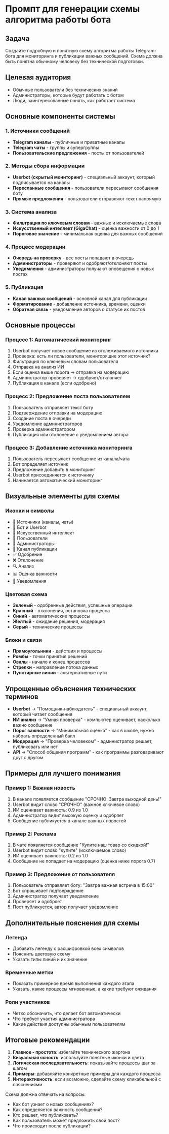 # Промпт для генерации схемы алгоритма работы бота

## Задача
Создайте подробную и понятную схему алгоритма работы Telegram-бота для мониторинга и публикации важных сообщений. Схема должна быть понятна обычному человеку без технической подготовки.

## Целевая аудитория
- Обычные пользователи без технических знаний
- Администраторы, которые будут работать с ботом
- Люди, заинтересованные понять, как работает система

## Основные компоненты системы

### 1. Источники сообщений
- **Telegram каналы** - публичные и приватные каналы
- **Telegram чаты** - группы и супергруппы
- **Пользовательские предложения** - посты от пользователей

### 2. Методы сбора информации
- **Userbot (скрытый мониторинг)** - специальный аккаунт, который подписывается на каналы
- **Пересланные сообщения** - пользователи пересылают сообщения боту
- **Прямые предложения** - пользователи отправляют текст напрямую

### 3. Система анализа
- **Фильтрация по ключевым словам** - важные и исключаемые слова
- **Искусственный интеллект (GigaChat)** - оценка важности от 0 до 1
- **Пороговое значение** - минимальная оценка для важных сообщений

### 4. Процесс модерации
- **Очередь на проверку** - все посты попадают в очередь
- **Администраторы** - проверяют и одобряют/отклоняют посты
- **Уведомления** - администраторы получают оповещения о новых постах

### 5. Публикация
- **Канал важных сообщений** - основной канал для публикации
- **Форматирование** - добавление источника, времени, оценки
- **Обратная связь** - уведомление авторов о статусе их постов

## Основные процессы

### Процесс 1: Автоматический мониторинг
1. Userbot получает новое сообщение из отслеживаемого источника
2. Проверка: есть ли пользователи, мониторящие этот источник?
3. Фильтрация по ключевым словам пользователя
4. Отправка на анализ ИИ
5. Если оценка выше порога → отправка на модерацию
6. Администратор проверяет → одобряет/отклоняет
7. Публикация в канале (если одобрено)

### Процесс 2: Предложение поста пользователем
1. Пользователь отправляет текст боту
2. Подтверждение отправки на модерацию
3. Создание поста в очереди
4. Уведомление администраторов
5. Проверка администратором
6. Публикация или отклонение с уведомлением автора

### Процесс 3: Добавление источника мониторинга
1. Пользователь пересылает сообщение из канала/чата
2. Бот определяет источник
3. Предложение добавить в мониторинг
4. Userbot присоединяется к источнику
5. Начинается автоматический мониторинг

## Визуальные элементы для схемы

### Иконки и символы
- 📱 Источники (каналы, чаты)
- 🤖 Бот и Userbot
- 🧠 Искусственный интеллект
- 👤 Пользователи
- 👮 Администраторы
- 📢 Канал публикации
- ✅ Одобрение
- ❌ Отклонение
- 🔍 Анализ
- 📊 Оценка важности
- 🔔 Уведомления

### Цветовая схема
- **Зеленый** - одобренные действия, успешные операции
- **Красный** - отклонения, остановка процесса
- **Синий** - автоматические процессы
- **Желтый** - ожидание решения, модерация
- **Серый** - технические процессы

### Блоки и связи
- **Прямоугольники** - действия и процессы
- **Ромбы** - точки принятия решений
- **Овалы** - начало и конец процессов
- **Стрелки** - направление потока данных
- **Пунктирные линии** - альтернативные пути

## Упрощенные объяснения технических терминов

- **Userbot** → "Помощник-наблюдатель" - специальный аккаунт, который читает сообщения
- **ИИ анализ** → "Умная проверка" - компьютер оценивает, насколько важно сообщение
- **Порог важности** → "Минимальная оценка" - как в школе, нужно набрать определенный балл
- **Модерация** → "Проверка человеком" - администратор решает, публиковать или нет
- **API** → "Способ общения программ" - как программы разговаривают друг с другом

## Примеры для лучшего понимания

### Пример 1: Важная новость
1. В канале появляется сообщение "СРОЧНО: Завтра выходной день!"
2. Userbot видит слово "СРОЧНО" (важное ключевое слово)
3. ИИ оценивает важность: 0.9 из 1.0
4. Администратор видит высокую оценку и одобряет
5. Сообщение публикуется в канале важных новостей

### Пример 2: Реклама
1. В чате появляется сообщение "Купите наш товар со скидкой!"
2. Userbot видит слово "купите" (исключаемое слово)
3. ИИ оценивает важность: 0.2 из 1.0
4. Сообщение не попадает на модерацию (оценка ниже порога 0.7)

### Пример 3: Предложение от пользователя
1. Пользователь отправляет боту: "Завтра важная встреча в 15:00"
2. Бот спрашивает подтверждение
3. Администратор получает уведомление
4. Проверяет и одобряет
5. Пост публикуется, автор получает уведомление

## Дополнительные пояснения для схемы

### Легенда
- Добавить легенду с расшифровкой всех символов
- Пояснить цветовую схему
- Указать типы линий и их значение

### Временные метки
- Показать примерное время выполнения каждого этапа
- Указать, какие процессы мгновенные, а какие требуют ожидания

### Роли участников
- Четко обозначить, что делает бот автоматически
- Что требует участия администратора
- Какие действия доступны обычным пользователям

## Итоговые рекомендации

1. **Главное - простота**: избегайте технического жаргона
2. **Визуальная ясность**: используйте понятные иконки и цвета
3. **Логическая последовательность**: показывайте процессы шаг за шагом
4. **Примеры**: добавляйте конкретные примеры для каждого процесса
5. **Интерактивность**: если возможно, сделайте схему кликабельной с пояснениями

Схема должна отвечать на вопросы:
- Как бот узнает о новых сообщениях?
- Как определяется важность сообщения?
- Кто решает, что публиковать?
- Как пользователь может предложить свой пост?
- Что происходит после публикации?